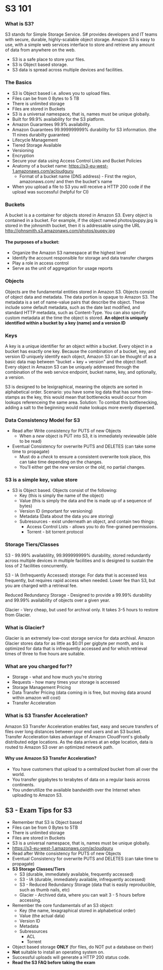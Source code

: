 # S3 101

### What is S3?

S3 stands for Simple Storage Service. S# provides developers and IT teams with secure, durable, highly-scalable object storage. 
Amazon S3 is easy to use, with a simple web services interface to store and retrieve any amount of data from anywhere on the web.
* S3 is a safe place to store your files.
* S3 is Object based storage.
* S3 data is spread across multiple devices and facilities.

### The Basics

* S3 is Object based i.e. allows you to upload files.
* Files can be from 0 Bytes to 5 TB
* There is unlimited storage
* Files are stored in Buckets
* S3 is a universal namespace, that is, names must be unique globally.
* Built for 99.9% availability for the S3 platform.
* Amazon Guarantees 99.9% availability.
* Amazon Guarantees 99.999999999% durability for S3 information. (the 11 nines durabilty guarantee)
* Lifecycle Management
* Tiered Storage Available
* Versioning
* Encryption
* Secure your data using Access Control Lists and Bucket Policies
* Anatomy of a bucket name: https://s3-eu-west-1.amazonaws.com/acloudguru
    * Format of a bucket name (DNS address) - First the region, amazonaws.com/ and then the bucket's name
* When you upload a file to S3 you will receive a HTTP 200 code if the upload was successful (helpful for CI)


### Buckets
A bucket is a a container for objects stored in Amazon S3. Every object is contained in a bucket. 
For example, if the object named photos/puppy.jpg is stored in the johnsmith bucket, then it is addressable using the URL http://johnsmith.s3.amazonaws.com/photos/puppy.jpg
#### The purposes of a bucket: 
* Organize the Amazon S3 namespace at the highest level
* Identify the account responsible for storage and data transfer charges
* Play a role in access control
* Serve as the unit of aggregation for usage reports

### Objects
Objects are the fundamental entities stored in Amazon S3. Objects consist of object data and metadata. The data portion is opaque to Amazon S3. 
The metadata is a set of name-value pairs that describe the object. These include some default metadata, such as the date last modified, and standard HTTP metadata, such as Content-Type.
You can also specify custom metadata at the time the object is stored.
**An object is uniquely identified within a bucket by a key (name) and a version ID**

### Keys
A key is a unique identifier for an object within a bucket. Every object in a bucket has exactly one key.
Because the combination of a bucket, key, and version ID uniquely identify each object, Amazon S3 can be thought of as a basic data map between "bucket + key + version" and the object itself. 
Every object in Amazon S3 can be uniquely addressed through the combination of the web service endpoint, bucket name, key, and optionally, a version.


S3 is designed to be lexigraphical, meaning the objects are sorted in alphabetical order.
Scenario: you have some log data that has some time-stamps as the key, this would mean that bottlenecks would occur from lookups referenceing the same area.
Solution: To combat this bottlenecking, adding a salt to the beginning would make lookups more evenly dispersed.

### Data Consistency Model for S3

* Read after Write consistency for PUTS of new Objects
    * When a *new* object is PUT into S3, it is immediately reviewable (able to be read)
* Eventual Consistency for overwrite PUTS and DELETES (can take some time to propagate)
    * Must do a *check* to ensure a consistent overwrite took place, this can take time depending on the changes.
    * You'll either get the *new* version or the *old*, no partial changes.
    
### S3 is a simple key, value store

* S3 is Object based. Objects consist of the following:
    * Key (this is simply the name of the object)
    * Value (this is simply the data and the is made up of a sequence of bytes)
    * Version ID (important for versioning)
    * Metadata (Data about the data you are storing)
    * Subresources - exist underneath an object, and contain two things:
        * Access Control Lists - allows you to do fine-grained permissions.
        * Torrent - bit torrent protocol

### Storage Tiers/Classes

S3 - 99.99% availablility, 99.999999999% durability, stored redundantly across multiple devices in multiple facilities and is designed to sustain the loss of 2 facilities concurrently.

S3 - IA (Infrequently Accessed) storage: For data that is accessed less frequently, but requires rapid access when needed. 
Lower fee than S3, but you are charged with a retrieval fee.

Reduced Redundancy Storage - Designed to provide a 99.99% durability and 99.99% availability of objects over a given year.

Glacier - Very cheap, but used for archival only. It takes 3-5 hours to restore from Glacier.

### What is Glacier?
Glacier is an extremely low-cost storage service for data archival. 
Amazon Glacier stores data for as little as $0.01 per gigbyte per month, and is optimized for data that is infrequently accessed and for which retrieval times of three to five hours are suitable.

### What are you charged for??

* Storage - what and how much you're storing
* Requests - how many times your storage is accessed
* Storage Management Pricing
* Data Transfer Pricing (data coming in is free, but moving data around within amazon will cost)
* Transfer Acceleration

### What is S3 Transfer Acceleration?

Amazon S3 Transfer Acceleration enables fast, easy and secure transfers of files over long distances between your end users and an S3 bucket.
Transfer Acceleration takes advantage of Amazon CloudFront's globally distributed edge locations. 
As the data arrives at an edge location, data is routed to Amazon S3 over an optimized network path.
#### Why use Amazon S3 Transfer Acceleration?
* You have customers that upload to a centralized bucket from all over the world.
* You transfer gigabytes to terabytes of data on a regular basis across continents.
* You underutilize the available bandwidth over the Internet when uploading to Amazon S3.

## S3 - Exam Tips for S3
* Remember that S3 is Object based
* Files can be from 0 Bytes to 5TB
* There is unlimited storage
* Files are stored in Buckets
* S3 is a universal namespace, that is, names must be unique globally.
* https://s3-eu-west-1.amazonaws.com/acloudguru
* Read after Write consistency for PUTS of new Objects
* Eventual Consistency for overwrite PUTS and DELETES (can take time to propagate)
* **S3 Storage Classes/Tiers**
    * S3 (durable, immediately available, frequently accessed)
    * S3 - IA (durable, immediately available, infrequently accessed)
    * S3 - Reduced Redundancy Storage (data that is easily reproducible, such as thumb nails, etc)
    * Glacier - Archived data, where you can wait 3 - 5 hours before accessing.
* Remember the core fundamentals of an S3 object:
    * Key (the name, lexagraphical stored in alphabetical order)
    * Value (the actual data)
    * Version ID
    * Metadata
    * Subresources
        * ACL
        * Torrent
* Object based storage **ONLY** (for files, do NOT put a database on their)
* **Not** suitable to install an operating system on.
* Successful uploads will generate a HTTP 200 status code.
* **Read the S3 FAQ before taking the exam**